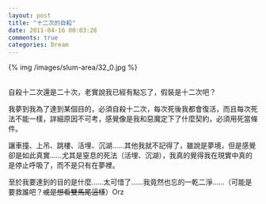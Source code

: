 ```yaml
---
layout: post
title: "十二次的自殺"
date: 2011-04-16 00:03:28
comments: true
categories: Dream
---
```

<p>{% img /images/slum-area/32_0.jpg %}<br /><br /></p><p>自殺十二次還是二十次，老實說我已經有點忘了，假裝是十二次吧？</p><p>我夢到我為了達到某個目的，必須自殺十二次，每次死後我都會復活，而且每次死法不能一樣，詳細原因不可考，感覺像是我和惡魔定下了什麼契約，必須用死當條件。</p><p>讓車撞、上吊、跳樓、活埋、沉湖&hellip;&hellip;其他我就不記得了，雖說是夢境，但是感覺卻是如此真實&hellip;&hellip;尤其是窒息的死法（活埋、沉湖），我真的覺得我在現實中真的是停止呼吸了，而不是只有在夢裡。</p><p>至於我要達到的目的是什麼&hellip;&hellip;太可惜了&hellip;&hellip;我竟然也忘的一乾二淨&hellip;&hellip;（可能是要救誰吧？<s>或是想看雙馬尾這樣</s>）Orz</p>
